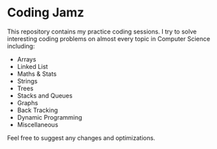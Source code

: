 # Coding Jamz

This repository contains my practice coding sessions. I try to solve interesting coding problems on almost every topic in Computer Science including:

- Arrays
- Linked List
- Maths & Stats
- Strings
- Trees
- Stacks and Queues
- Graphs
- Back Tracking
- Dynamic Programming
- Miscellaneous

Feel free to suggest any changes and optimizations.